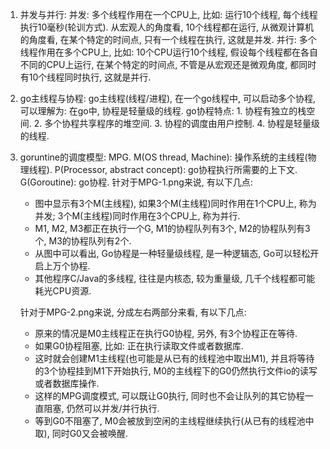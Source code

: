 1. 并发与并行:
    并发: 多个线程作用在一个CPU上, 比如: 运行10个线程, 每个线程执行10毫秒(轮训方式). 从宏观人的角度看, 10个线程都在运行, 从微观计算机的角度看, 在某个特定的时间点, 只有一个线程在执行, 这就是并发.
    并行: 多个线程作用在多个CPU上, 比如: 10个CPU运行10个线程, 假设每个线程都在各自不同的CPU上运行, 在某个特定的时间点, 不管是从宏观还是微观角度, 都同时有10个线程同时执行, 这就是并行.
2. go主线程与协程:
    go主线程(线程/进程), 在一个go线程中, 可以启动多个协程, 可以理解为: 在go中, 协程是轻量级的线程.
    go协程特点:
        1. 协程有独立的栈空间.
        2. 多个协程共享程序的堆空间.
        3. 协程的调度由用户控制.
        4. 协程是轻量级的线程.
3. goruntine的调度模型: MPG.
    M(OS thread, Machine): 操作系统的主线程(物理线程).
    P(Processor, abstract concept): go协程执行所需要的上下文.
    G(Goroutine): go协程.
    针对于MPG-1.png来说, 有以下几点: 
    * 图中显示有3个M(主线程), 如果3个M(主线程)同时作用在1个CPU上, 称为并发; 3个M(主线程)同时作用在3个CPU上, 称为并行. 
    * M1, M2, M3都正在执行一个G, M1的协程队列有3个,  M2的协程队列有3个, M3的协程队列有2个. 
    * 从图中可以看出, Go协程是一种轻量级线程, 是一种逻辑态, Go可以轻松开启上万个协程. 
    * 其他程序C/Java的多线程, 往往是内核态, 较为重量级, 几千个线程都可能耗光CPU资源. 
    
    针对于MPG-2.png来说, 分成左右两部分来看, 有以下几点: 
    * 原来的情况是M0主线程正在执行G0协程, 另外, 有3个协程正在等待. 
    * 如果G0协程阻塞, 比如: 正在执行读取文件或者数据库. 
    * 这时就会创建M1主线程(也可能是从已有的线程池中取出M1), 并且将等待的3个协程挂到M1下开始执行, M0的主线程下的G0仍然执行文件io的读写或者数据库操作.
    * 这样的MPG调度模式, 可以既让G0执行, 同时也不会让队列的其它协程一直阻塞, 仍然可以并发/并行执行.
    * 等到G0不阻塞了, M0会被放到空闲的主线程继续执行(从已有的线程池中取), 同时G0又会被唤醒.
    